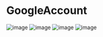 # GoogleAccount
![image](https://user-images.githubusercontent.com/52882389/146510144-4b64d15a-bc5f-4b09-8e86-3e332f750f7f.png)
![image](https://user-images.githubusercontent.com/52882389/146510263-44f854ef-d0d3-4d19-a3a9-31c701ee0a9a.png)
![image](https://user-images.githubusercontent.com/52882389/146510389-cfe41216-fefe-444f-8c32-5a6747282288.png)
![image](https://user-images.githubusercontent.com/52882389/146510445-b4a78133-800c-410d-baac-5c8c13d18e42.png)
